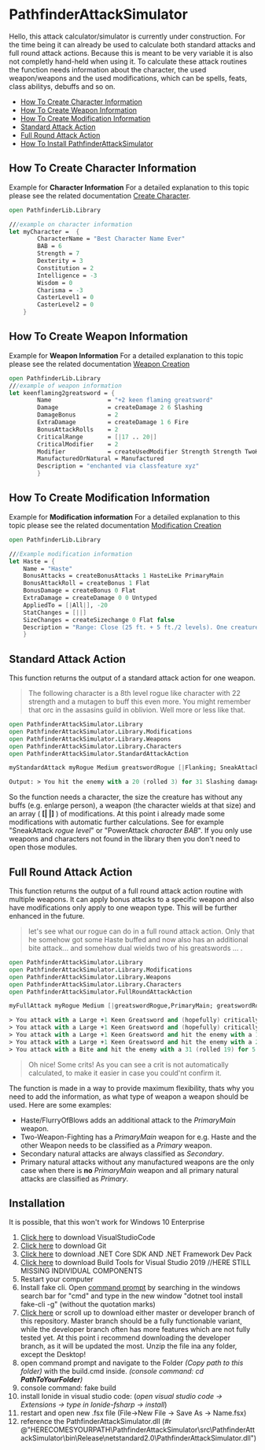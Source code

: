 # PathfinderAttackSimulator

Hello, this attack calculator/simulator is currently under construction.
For the time being it can already be used to calculate both standard attacks and full round attack actions.
Because this is meant to be very variable it is also not completly hand-held when using it.
To calculate these attack routines the function needs information about the character, the used weapon/weapons and the used modifications, 
which can be spells, feats, class abilitys, debuffs and so on.

- [How To Create Character Information](#how-to-create-character-information)
- [How To Create Weapon Information](#how-to-create-weapon-information)
- [How To Create Modification Information](#how-to-create-modification-information)
- [Standard Attack Action](#standard-attack-action)
- [Full Round Attack Action](#full-round-attack-action)
- [How To Install PathfinderAttackSimulator](#installation)

## How To Create Character Information

Example for **Character Information** 
For a detailed explanation to this topic please see the related documentation [Create Character](https://freymaurer.github.io/PathfinderAttackSimulator/CreateCharacter.html).

```fsharp
open PathfinderLib.Library

///example on character information
let myCharacter =  {
        CharacterName = "Best Character Name Ever"
        BAB = 6
        Strength = 7
        Dexterity = 3
        Constitution = 2
        Intelligence = -3
        Wisdom = 0
        Charisma = -3
        CasterLevel1 = 0
        CasterLevel2 = 0
    }
```

## How To Create Weapon Information

Example for **Weapon Information**
For a detailed explanation to this topic please see the related documentation [Weapon Creation](https://freymaurer.github.io/PathfinderAttackSimulator/CreateWeapon.html)

```fsharp
open PathfinderLib.Library
///example of weapon information
let keenflaming2greatsword = {
        Name                = "+2 keen flaming greatsword"
        Damage              = createDamage 2 6 Slashing
        DamageBonus         = 2
        ExtraDamage         = createDamage 1 6 Fire
        BonusAttackRolls    = 2
        CriticalRange       = [|17 .. 20|] 
        CriticalModifier    = 2
        Modifier            = createUsedModifier Strength Strength TwoHanded 1.5
        ManufacturedOrNatural = Manufactured
		Description = "enchanted via classfeature xyz"
        }
```

## How To Create Modification Information

Example for **Modification information**
For a detailed explanation to this topic please see the related documentation [Modification Creation](https://freymaurer.github.io/PathfinderAttackSimulator/CreateModification.html)
```fsharp
open PathfinderLib.Library

///Example modification information
let Haste = {
    Name = "Haste"
    BonusAttacks = createBonusAttacks 1 HasteLike PrimaryMain
    BonusAttackRoll = createBonus 1 Flat
    BonusDamage = createBonus 0 Flat
    ExtraDamage = createDamage 0 0 Untyped
    AppliedTo = [|All|], -20
    StatChanges = [||]
    SizeChanges = createSizechange 0 Flat false
    Description = "Range: Close (25 ft. + 5 ft./2 levels). One creature/level, no two of which can be more than 30 ft. apart."
    }
```
## Standard Attack Action

This function returns the output of a standard attack action for one weapon.
> The following character is a 8th level rogue like character with 22 strength and a mutagen to buff this even more. You might remember that orc in the assasins guild in oblivion. Well more or less like that.
```fsharp
open PathfinderAttackSimulator.Library
open PathfinderAttackSimulator.Library.Modifications
open PathfinderAttackSimulator.Library.Weapons
open PathfinderAttackSimulator.Library.Characters
open PathfinderAttackSimulator.StandardAttackAction

myStandardAttack myRogue Medium greatswordRogue [|Flanking; SneakAttack 8; PowerAttack myRogue.BAB; EnlargePerson; MutagenStrength; FuriousFocus myRogue.BAB|]

Output: > You hit the enemy with a 20 (rolled 3) for 31 Slashing damage +16 Precision Schaden !
```
So the function needs a character, the size the creature has without any buffs (e.g. enlarge person), a weapon (the character wields at that size) and an array ( **[| |]** ) of modifications. At this point i already made some modifications with automatic further calculations. See for example "SneakAttack _rogue level_" or "PowerAttack _character BAB_".
If you only use weapons and characters not found in the library then you don't need to open those modules.

## Full Round Attack Action

This function returns the output of a full round attack action routine with multiple weapons. It can apply bonus attacks to a specific weapon and also have modifications only apply to one weapon type. This will be further enhanced in the future.
> let's see what our rogue can do in a full round attack action. Only that he somehow got some Haste buffed and now also has an additional bite attack... and somehow dual wields two of his greatswords ... .
```fsharp
open PathfinderAttackSimulator.Library
open PathfinderAttackSimulator.Library.Modifications
open PathfinderAttackSimulator.Library.Weapons
open PathfinderAttackSimulator.Library.Characters
open PathfinderAttackSimulator.FullRoundAttackAction

myFullAttack myRogue Medium [|greatswordRogue,PrimaryMain; greatswordRogue,Primary; Weapons.bite,Secondary|] [|Flanking; SneakAttack 8; MutagenStrength; Haste; TwoWeaponFighting|]

> You attack with a Large +1 Keen Greatsword and (hopefully) critically hit the enemy with a 36 (rolled 20) and confirm your crit with a 26 (rolled 10) for 22 Slashing damage +15 Precision Schaden (crit * 2)!
> You attack with a Large +1 Keen Greatsword and (hopefully) critically hit the enemy with a 34 (rolled 18) and confirm your crit with a 26 (rolled 10) for 24 Slashing damage +16 Precision Schaden (crit * 2)!
> You attack with a Large +1 Keen Greatsword and hit the enemy with a 18 (rolled 7) for 16 Slashing damage +19 Precision Schaden !
> You attack with a Large +1 Keen Greatsword and hit the enemy with a 22 (rolled 6) for 17 Slashing damage +13 Precision Schaden !
> You attack with a Bite and hit the enemy with a 31 (rolled 19) for 5 BludgeoningOrPiercingOrSlashing damage +11 Precision Schaden !
```
> Oh nice! Some crits! As you can see a crit is not automatically calculated, to make it easier in case you could'nt confirm it.

The function is made in a way to provide maximum flexibility, thats why you need to add the information, as what type of weapon a weapon should be used.
Here are some examples:
- Haste/FlurryOfBlows adds an additional attack to the _PrimaryMain_ weapon.
- Two-Weapon-Fighting has a _PrimaryMain_ weapon for e.g. Haste and the other Weapon needs to be classified as a _Primary_ weapon.
- Secondary natural attacks are always classified as _Secondary_.
- Primary natural attacks without any manufactured weapons are the only case when there is __no__ _PrimaryMain_ weapon and all primary natural attacks are classified as _Primary_.

## Installation

It is possible, that this won't work for Windows 10 Enterprise

1. [Click here](https://code.visualstudio.com/download) to download VisualStudioCode
2. [Click here](https://git-scm.com/download/win) to download Git
3. [Click here](https://dotnet.microsoft.com/download) to download .NET Core SDK AND .NET Framework Dev Pack
4. [Click here](https://visualstudio.microsoft.com/downloads/#build-tools-for-visual-studio-2017) to download Build Tools for Visual Studio 2019 //HERE STILL MISSING INDIVIDUAL COMPONENTS
5. Restart your computer
6. Install fake cli. Open [command prompt](https://en.wikipedia.org/wiki/Command-line_interface) by searching in the windows search bar for "cmd" and type in the new window "dotnet tool install fake-cli -g" (without the quotation marks)
7. [Click here](https://github.com/Freymaurer/PathfinderAttackSimulator/archive/developer.zip) or scroll up to download either master or developer branch of this repository.
	Master branch should be a fully functionable variant, while the developer branch often has more features which are not fully tested yet.
	At this point i recommend downloading the developer branch, as it will be updated the most.
	Unzip the file ina any folder, except the Desktop!
8. open command prompt and navigate to the Folder _(Copy path to this folder)_ with the build.cmd inside. 
		_(console command: cd __PathToYourFolder__)_
9. console command: fake build
10. install Ionide in visual studio code:
	(_open visual studio code -> Extensions -> type in Ionide-fsharp -> install_)
11. restart and open new .fsx file (File->New File -> Save As -> Name.fsx)
12. reference the PathfinderAttackSimulator.dll (#r @"HERECOMESYOURPATH\PathfinderAttackSimulator\src\PathfinderAttackSimulator\bin\Release\netstandard2.0\PathfinderAttackSimulator.dll")
